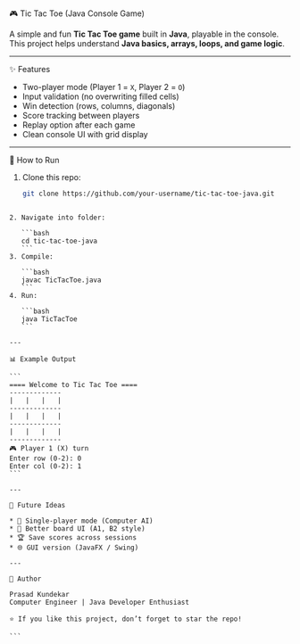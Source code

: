 
🎮 Tic Tac Toe (Java Console Game)

A simple and fun **Tic Tac Toe game** built in **Java**, playable in the console. This project helps understand **Java basics, arrays, loops, and game logic**.

---

✨ Features
- Two-player mode (Player 1 = `X`, Player 2 = `O`)  
- Input validation (no overwriting filled cells)  
- Win detection (rows, columns, diagonals)  
- Score tracking between players  
- Replay option after each game  
- Clean console UI with grid display  

---

🚀 How to Run
1. Clone this repo:
   ```bash
   git clone https://github.com/your-username/tic-tac-toe-java.git
````

2. Navigate into folder:

   ```bash
   cd tic-tac-toe-java
   ```
3. Compile:

   ```bash
   javac TicTacToe.java
   ```
4. Run:

   ```bash
   java TicTacToe
   ```

---

📊 Example Output

```
==== Welcome to Tic Tac Toe ====
-------------
|   |   |   | 
-------------
|   |   |   | 
-------------
|   |   |   | 
-------------
🎮 Player 1 (X) turn
Enter row (0-2): 0
Enter col (0-2): 1
```

---

🔮 Future Ideas

* 🤖 Single-player mode (Computer AI)
* 🎨 Better board UI (A1, B2 style)
* 🏆 Save scores across sessions
* 🌐 GUI version (JavaFX / Swing)

---

👤 Author

Prasad Kundekar
Computer Engineer | Java Developer Enthusiast

⭐ If you like this project, don’t forget to star the repo!

```
